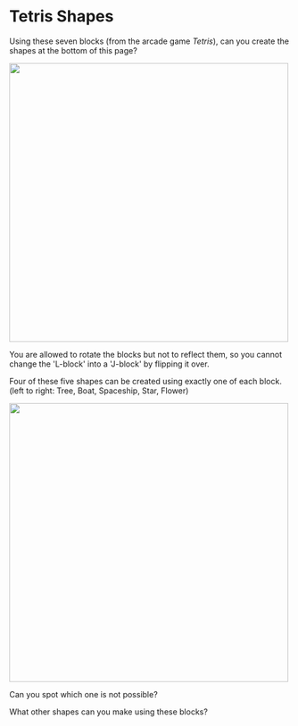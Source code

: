 # Tetris Shapes

Using these seven blocks (from the arcade game *Tetris*), can you create the shapes at the bottom of this page?

<img src="https://github.com/supportingami/sami-maths-club/blob/master/maths-club-pack/images/tetris-shapes-1.png?raw=true" width=500>

You are allowed to rotate the blocks but not to reflect them, so you cannot change the 'L-block' into a 'J-block' by flipping it over.

Four of these five shapes can be created using exactly one of each block.  
(left to right: Tree, Boat, Spaceship, Star, Flower)

<img src="https://github.com/supportingami/sami-maths-club/blob/master/maths-club-pack/images/tetris-shapes-2.png?raw=true" width=500>

Can you spot which one is not possible?

What other shapes can you make using these blocks?
